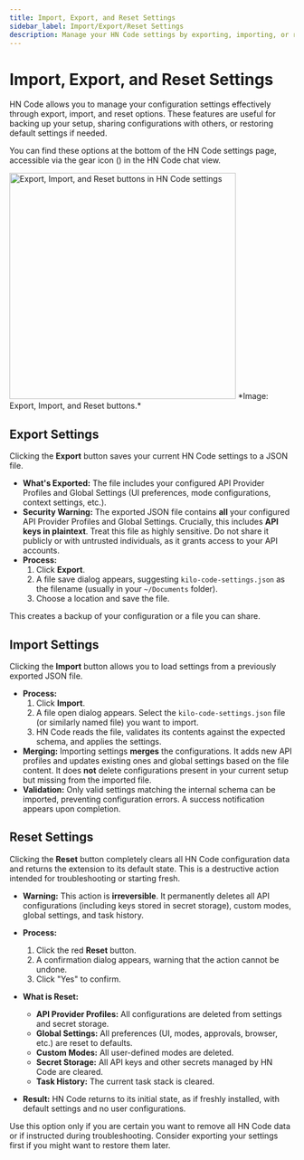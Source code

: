 ```yaml
---
title: Import, Export, and Reset Settings
sidebar_label: Import/Export/Reset Settings
description: Manage your HN Code settings by exporting, importing, or resetting them to defaults.
---
```


# Import, Export, and Reset Settings

HN Code allows you to manage your configuration settings effectively through export, import, and reset options. These features are useful for backing up your setup, sharing configurations with others, or restoring default settings if needed.

You can find these options at the bottom of the HN Code settings page, accessible via the gear icon (<i class="codicon codicon-gear"></i>) in the HN Code chat view.

<img src="/docs/img/settings-management/settings-management.png" alt="Export, Import, and Reset buttons in HN Code settings" width="400" />
*Image: Export, Import, and Reset buttons.*

## Export Settings

Clicking the **Export** button saves your current HN Code settings to a JSON file.

- **What's Exported:** The file includes your configured API Provider Profiles and Global Settings (UI preferences, mode configurations, context settings, etc.).
- **Security Warning:** The exported JSON file contains **all** your configured API Provider Profiles and Global Settings. Crucially, this includes **API keys in plaintext**. Treat this file as highly sensitive. Do not share it publicly or with untrusted individuals, as it grants access to your API accounts.
- **Process:**
    1.  Click **Export**.
    2.  A file save dialog appears, suggesting `kilo-code-settings.json` as the filename (usually in your `~/Documents` folder).
    3.  Choose a location and save the file.

This creates a backup of your configuration or a file you can share.

## Import Settings

Clicking the **Import** button allows you to load settings from a previously exported JSON file.

- **Process:**
    1.  Click **Import**.
    2.  A file open dialog appears. Select the `kilo-code-settings.json` file (or similarly named file) you want to import.
    3.  HN Code reads the file, validates its contents against the expected schema, and applies the settings.
- **Merging:** Importing settings **merges** the configurations. It adds new API profiles and updates existing ones and global settings based on the file content. It does **not** delete configurations present in your current setup but missing from the imported file.
- **Validation:** Only valid settings matching the internal schema can be imported, preventing configuration errors. A success notification appears upon completion.

## Reset Settings

Clicking the **Reset** button completely clears all HN Code configuration data and returns the extension to its default state. This is a destructive action intended for troubleshooting or starting fresh.

- **Warning:** This action is **irreversible**. It permanently deletes all API configurations (including keys stored in secret storage), custom modes, global settings, and task history.

- **Process:**

    1.  Click the red **Reset** button.
    2.  A confirmation dialog appears, warning that the action cannot be undone.
    3.  Click "Yes" to confirm.

- **What is Reset:**

    - **API Provider Profiles:** All configurations are deleted from settings and secret storage.
    - **Global Settings:** All preferences (UI, modes, approvals, browser, etc.) are reset to defaults.
    - **Custom Modes:** All user-defined modes are deleted.
    - **Secret Storage:** All API keys and other secrets managed by HN Code are cleared.
    - **Task History:** The current task stack is cleared.

- **Result:** HN Code returns to its initial state, as if freshly installed, with default settings and no user configurations.

Use this option only if you are certain you want to remove all HN Code data or if instructed during troubleshooting. Consider exporting your settings first if you might want to restore them later.
